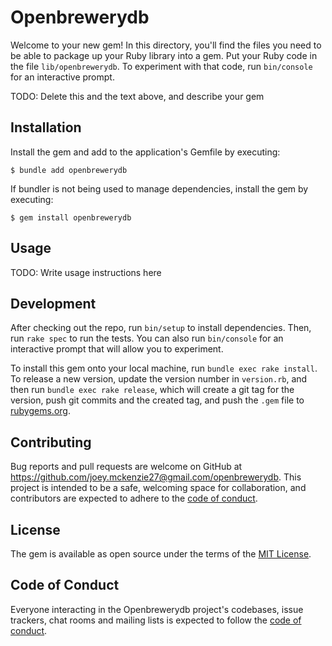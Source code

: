 # Openbrewerydb

Welcome to your new gem! In this directory, you'll find the files you need to be able to package up your Ruby library into a gem. Put your Ruby code in the file `lib/openbrewerydb`. To experiment with that code, run `bin/console` for an interactive prompt.

TODO: Delete this and the text above, and describe your gem

## Installation

Install the gem and add to the application's Gemfile by executing:

    $ bundle add openbrewerydb

If bundler is not being used to manage dependencies, install the gem by executing:

    $ gem install openbrewerydb

## Usage

TODO: Write usage instructions here

## Development

After checking out the repo, run `bin/setup` to install dependencies. Then, run `rake spec` to run the tests. You can also run `bin/console` for an interactive prompt that will allow you to experiment.

To install this gem onto your local machine, run `bundle exec rake install`. To release a new version, update the version number in `version.rb`, and then run `bundle exec rake release`, which will create a git tag for the version, push git commits and the created tag, and push the `.gem` file to [rubygems.org](https://rubygems.org).

## Contributing

Bug reports and pull requests are welcome on GitHub at https://github.com/joey.mckenzie27@gmail.com/openbrewerydb. This project is intended to be a safe, welcoming space for collaboration, and contributors are expected to adhere to the [code of conduct](https://github.com/joey.mckenzie27@gmail.com/openbrewerydb/blob/main/CODE_OF_CONDUCT.md).

## License

The gem is available as open source under the terms of the [MIT License](https://opensource.org/licenses/MIT).

## Code of Conduct

Everyone interacting in the Openbrewerydb project's codebases, issue trackers, chat rooms and mailing lists is expected to follow the [code of conduct](https://github.com/joey.mckenzie27@gmail.com/openbrewerydb/blob/main/CODE_OF_CONDUCT.md).
